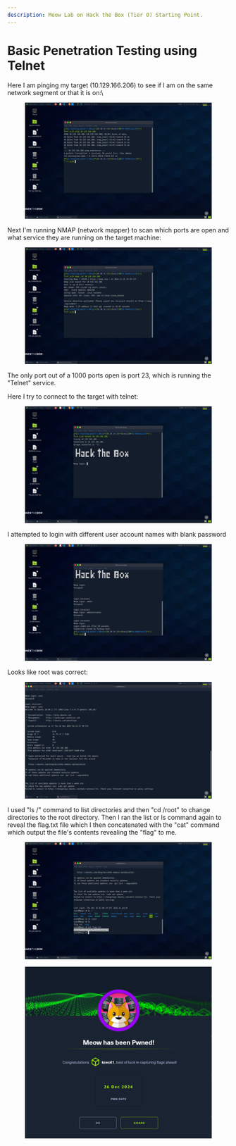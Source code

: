 ```yaml
---
description: Meow Lab on Hack the Box (Tier 0) Starting Point.
---
```


# Basic Penetration Testing using Telnet

Here I am pinging my target (10.129.166.206) to see if I am on the same network segment or that it is on:\


<figure><img src="../../../.gitbook/assets/image (47).png" alt=""><figcaption></figcaption></figure>

Next I'm running NMAP (network mapper) to scan which ports are open and what service they are running on the target machine:

<figure><img src="../../../.gitbook/assets/image (48).png" alt=""><figcaption></figcaption></figure>

The only port out of a 1000 ports open is port 23, which is running the "Telnet" service.

Here I try to connect to the target with telnet:

<figure><img src="../../../.gitbook/assets/image (49).png" alt=""><figcaption></figcaption></figure>

I attempted to login with different user account names with blank password

<figure><img src="../../../.gitbook/assets/image (50).png" alt=""><figcaption></figcaption></figure>

Looks like root was correct:

<figure><img src="../../../.gitbook/assets/image (51).png" alt=""><figcaption></figcaption></figure>

I used "ls /" command to list directories and then "cd /root" to change directories to the root directory. Then I ran the list or ls command again to reveal the flag.txt file which I then concatenated with the "cat" command which output the file's contents revealing the "flag" to me.

<figure><img src="../../../.gitbook/assets/image (52).png" alt=""><figcaption></figcaption></figure>

<figure><img src="../../../.gitbook/assets/image (53).png" alt=""><figcaption></figcaption></figure>

